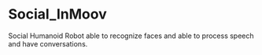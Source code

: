 # Social_InMoov
Social Humanoid Robot able to recognize faces and able to process speech and have conversations.
